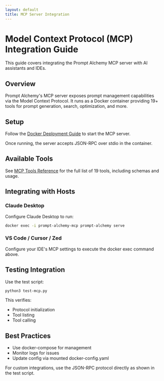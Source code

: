 ```yaml
---
layout: default
title: MCP Server Integration
---
```


# Model Context Protocol (MCP) Integration Guide

This guide covers integrating the Prompt Alchemy MCP server with AI assistants and IDEs.

## Overview

Prompt Alchemy's MCP server exposes prompt management capabilities via the Model Context Protocol. It runs as a Docker container providing 19+ tools for prompt generation, search, optimization, and more.

## Setup

Follow the [Docker Deployment Guide](./docker-hybrid-deployment.md) to start the MCP server.

Once running, the server accepts JSON-RPC over stdio in the container.

## Available Tools

See [MCP Tools Reference](./mcp-tools.md) for the full list of 19 tools, including schemas and usage.

## Integrating with Hosts

### Claude Desktop

Configure Claude Desktop to run:
```bash
docker exec -i prompt-alchemy-mcp prompt-alchemy serve
```

### VS Code / Cursor / Zed

Configure your IDE's MCP settings to execute the docker exec command above.

## Testing Integration

Use the test script:
```bash
python3 test-mcp.py
```

This verifies:
- Protocol initialization
- Tool listing
- Tool calling

## Best Practices

- Use docker-compose for management
- Monitor logs for issues
- Update config via mounted docker-config.yaml

For custom integrations, use the JSON-RPC protocol directly as shown in the test script.